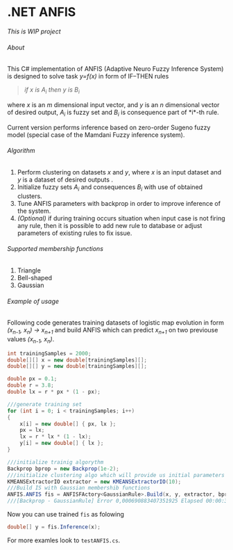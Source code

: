 # .NET ANFIS
*This is WIP project*
###### About
This C# implementation of ANFIS (Adaptive Neuro Fuzzy Inference System) is designed to solve task *y=f(x)* in form of IF–THEN rules 
<blockquote><i>if x is A<sub>i</sub> then y is B<sub>i</sub></i></blockquote>
where <i>x</i> is an <i>m</i> dimensional input vector, and <i>y</i> is an <i>n</i> dimensional vector of desired output, <i>A<sub>i</sub></i>  is fuzzy set and <i>B<sub>i</sub></i> is consequence part of *i*-th rule.

Current version performs inference based on zero-order Sugeno fuzzy model (special case of the Mamdani Fuzzy inference system).

###### Algorithm

1. Perform clustering on datasets *x* and *y*, where *x* is an input dataset and *y* is a dataset of desired outputs . 
2. Initialize fuzzy sets *A<sub>i</sub>* and consequences *B<sub>i</sub>* with use of obtained clusters.
3. Tune ANFIS parameters with backprop in order to improve inference of the system.
  0. *(Optional)* if during training occurs situation when input case is not firing any rule, then it is possible to add new rule to database or adjust parameters of existing rules to fix issue.

###### Supported membership functions
1. Triangle
2. Bell-shaped
3. Gaussian

###### Example of usage
Following code generates training datasets of logistic map evolution in form *(x<sub>n-1</sub>, x<sub>n</sub>) → x<sub>n+1</sub>* and build ANFIS which can predict *x<sub>n+1</sub>* on two previouse values *(x<sub>n-1</sub>, x<sub>n</sub>)*.

```csharp
int trainingSamples = 2000;
double[][] x = new double[trainingSamples][];
double[][] y = new double[trainingSamples][];

double px = 0.1;
double r = 3.8;
double lx = r * px * (1 - px);

///generate training set
for (int i = 0; i < trainingSamples; i++)
{
    x[i] = new double[] { px, lx };
    px = lx;
    lx = r * lx * (1 - lx);
    y[i] = new double[] { lx };
}

///initialize trainig algorythm
Backprop bprop = new Backprop(1e-2);
///initialize clustering algo which will provide us initial parameters for rules
KMEANSExtractorIO extractor = new KMEANSExtractorIO(10);
///Build IS with Gaussian membershib functions
ANFIS.ANFIS fis = ANFISFActory<GaussianRule>.Build(x, y, extractor, bprop, 1000);
///[Backprop - GaussianRule] Error 0,000690883407351925	Elapsed 00:00:31.1691934	RuleBase 10
```
Now you can use trained `fis` as folowing
```csharp
double[] y = fis.Inference(x);
```
For more examles look to `testANFIS.cs`.
